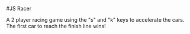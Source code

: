 #JS Racer

A 2 player racing game using the "s" and "k" keys to accelerate the cars. The first car to reach the finish line wins!
